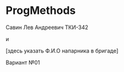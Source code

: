 # ProgMethods
Савин Лев Андреевич ТКИ-342

и

[здесь указать Ф.И.О напарника в бригаде]

Вариант №01